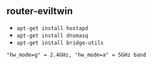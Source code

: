 ## router-eviltwin 

* `apt-get install hostapd`
* `apt-get install dnsmasq`
* `apt-get install bridge-utils`

```
"hw_mode=g" = 2.4GHz, "hw_mode=a" = 5GHz band
```
